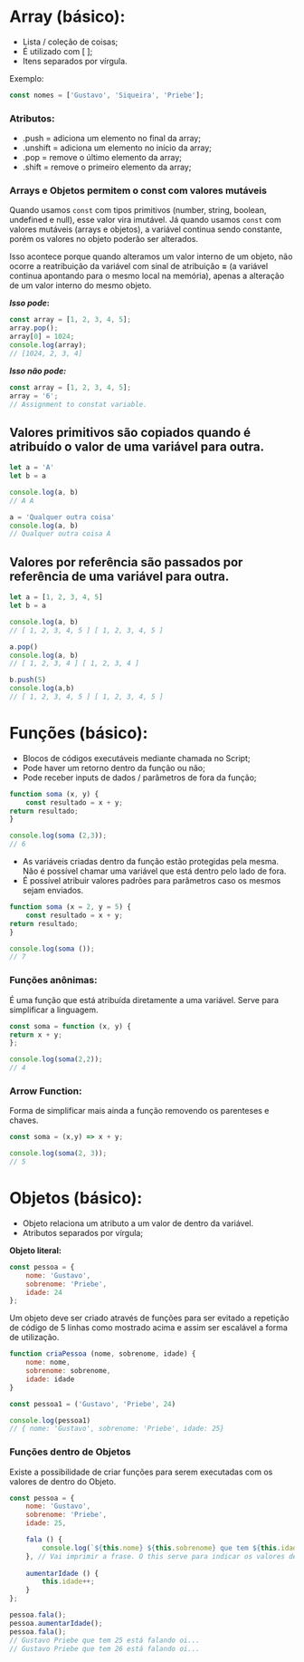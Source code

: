# Array (básico):

- Lista / coleção de coisas;
- É utilizado com [ ];
- Itens separados por vírgula.

Exemplo:

```jsx
const nomes = ['Gustavo', 'Siqueira', 'Priebe'];
```

### Atributos:

- .push = adiciona um elemento no final da array;
- .unshift = adiciona um elemento no início da array;
- .pop = remove o último elemento da array;
- .shift = remove o primeiro elemento da array;

### Arrays e Objetos permitem o const com valores mutáveis

Quando usamos `const` com tipos primitivos (number, string, boolean, undefined e null), esse valor vira imutável. Já quando usamos `const` com valores mutáveis (arrays e objetos), a variável continua sendo constante, porém os valores no objeto poderão ser alterados. 

Isso acontece porque quando alteramos um valor interno de um objeto, não ocorre a reatribuição da variável com sinal de atribuição **=** (a variável continua apontando para o mesmo local na memória), apenas a alteração de um valor interno do mesmo objeto.

***Isso pode*:**

```jsx
const array = [1, 2, 3, 4, 5];
array.pop();
array[0] = 1024;
console.log(array);
// [1024, 2, 3, 4]
```

***Isso não pode:***

```jsx
const array = [1, 2, 3, 4, 5];
array = '6';
// Assignment to constat variable.
```

## Valores primitivos são copiados quando é atribuído o valor de uma variável para outra.

```jsx
let a = 'A'
let b = a

console.log(a, b)
// A A

a = 'Qualquer outra coisa'
console.log(a, b)
// Qualquer outra coisa A
```

## Valores por referência são passados por referência de uma variável para outra.

```jsx
let a = [1, 2, 3, 4, 5]
let b = a

console.log(a, b)
// [ 1, 2, 3, 4, 5 ] [ 1, 2, 3, 4, 5 ]

a.pop()
console.log(a, b) 
// [ 1, 2, 3, 4 ] [ 1, 2, 3, 4 ]

b.push(5)
console.log(a,b)
// [ 1, 2, 3, 4, 5 ] [ 1, 2, 3, 4, 5 ]
```

# Funções (básico):

- Blocos de códigos executáveis mediante chamada no Script;
- Pode haver um retorno dentro da função ou não;
- Pode receber inputs de dados / parâmetros de fora da função;

```jsx
function soma (x, y) {
	const resultado = x + y;
return resultado;
}

console.log(soma (2,3));
// 6
```

- As variáveis criadas dentro da função estão protegidas pela mesma. Não é possível chamar uma variável que está dentro pelo lado de fora.
- É possível atribuir valores padrões para parâmetros caso os mesmos sejam enviados.

```jsx
function soma (x = 2, y = 5) {
	const resultado = x + y;
return resultado;
}

console.log(soma ());
// 7
```

### Funções anônimas:

É uma função que está atribuída diretamente a uma variável. Serve para simplificar a linguagem.

```jsx
const soma = function (x, y) {
return x + y;
};

console.log(soma(2,2));
// 4
```

### Arrow Function:

Forma de simplificar mais ainda a função removendo os parenteses e chaves. 

```jsx
const soma = (x,y) => x + y;

console.log(soma(2, 3));
// 5
```

# Objetos (básico):

- Objeto relaciona um atributo a um valor de dentro da variável.
- Atributos separados por vírgula;

**Objeto literal:**

```jsx
const pessoa = {
	nome: 'Gustavo',
	sobrenome: 'Priebe',
	idade: 24
};
```

Um objeto deve ser criado através de funções para ser evitado a repetição de código de 5 linhas como mostrado acima e assim ser escalável a forma de utilização.

```jsx
function criaPessoa (nome, sobrenome, idade) {
	nome: nome,
	sobrenome: sobrenome,
	idade: idade
}

const pessoa1 = ('Gustavo', 'Priebe', 24)

console.log(pessoa1)
// { nome: 'Gustavo', sobrenome: 'Priebe', idade: 25}
```

### Funções dentro de Objetos

Existe a possibilidade de criar funções para serem executadas com os valores de dentro do Objeto.

```jsx
const pessoa = {
	nome: 'Gustavo',
	sobrenome: 'Priebe',
	idade: 25,

	fala () {
		console.log(`${this.nome} ${this.sobrenome} que tem ${this.idade} está falando oi...`)
    }, // Vai imprimir a frase. O this serve para indicar os valores dentro do objeto
	
	aumentarIdade () {
		this.idade++;
	}
};

pessoa.fala();
pessoa.aumentarIdade();
pessoa.fala();
// Gustavo Priebe que tem 25 está falando oi...
// Gustavo Priebe que tem 26 está falando oi...
```